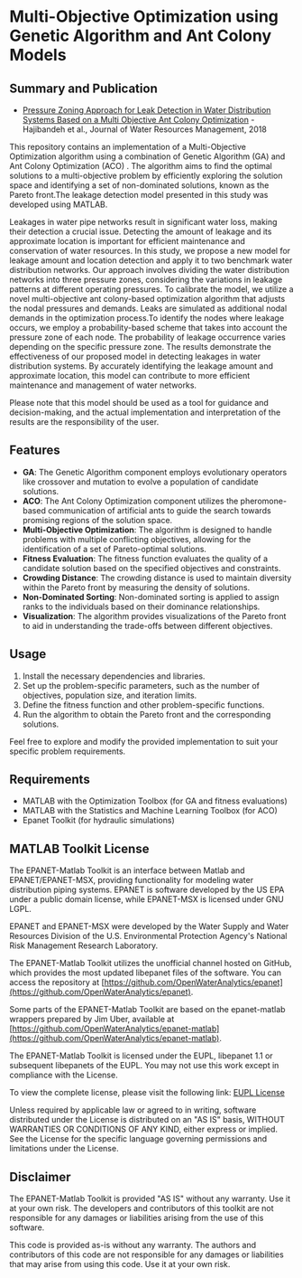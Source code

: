 # Multi-Objective Optimization using Genetic Algorithm and Ant Colony Models

## Summary and Publication

- [Pressure Zoning Approach for Leak Detection in Water Distribution Systems Based on a Multi Objective Ant Colony Optimization](https://link.springer.com/article/10.1007/s11269-018-1929-1) - Hajibandeh et al., Journal of Water Resources Management, 2018

This repository contains an implementation of a Multi-Objective Optimization algorithm using a combination of Genetic Algorithm (GA) and Ant Colony Optimization (ACO) . The algorithm aims to find the optimal solutions to a multi-objective problem by efficiently exploring the solution space and identifying a set of non-dominated solutions, known as the Pareto front.The leakage detection model presented in this study was developed using MATLAB.

Leakages in water pipe networks result in significant water loss, making their detection a crucial issue. Detecting the amount of leakage and its approximate location is important for efficient maintenance and conservation of water resources. In this study, we propose a new model for leakage amount and location detection and apply it to two benchmark water distribution networks. Our approach involves dividing the water distribution networks into three pressure zones, considering the variations in leakage patterns at different operating pressures. To calibrate the model, we utilize a novel multi-objective ant colony-based optimization algorithm that adjusts the nodal pressures and demands. Leaks are simulated as additional nodal demands in the optimization process.To identify the nodes where leakage occurs, we employ a probability-based scheme that takes into account the pressure zone of each node. The probability of leakage occurrence varies depending on the specific pressure zone. The results demonstrate the effectiveness of our proposed model in detecting leakages in water distribution systems. By accurately identifying the leakage amount and approximate location, this model can contribute to more efficient maintenance and management of water networks.

Please note that this model should be used as a tool for guidance and decision-making, and the actual implementation and interpretation of the results are the responsibility of the user.

## Features

- **GA**: The Genetic Algorithm component employs evolutionary operators like crossover and mutation to evolve a population of candidate solutions.
- **ACO**: The Ant Colony Optimization component utilizes the pheromone-based communication of artificial ants to guide the search towards promising regions of the solution space.
- **Multi-Objective Optimization**: The algorithm is designed to handle problems with multiple conflicting objectives, allowing for the identification of a set of Pareto-optimal solutions.
- **Fitness Evaluation**: The fitness function evaluates the quality of a candidate solution based on the specified objectives and constraints.
- **Crowding Distance**: The crowding distance is used to maintain diversity within the Pareto front by measuring the density of solutions.
- **Non-Dominated Sorting**: Non-dominated sorting is applied to assign ranks to the individuals based on their dominance relationships.
- **Visualization**: The algorithm provides visualizations of the Pareto front to aid in understanding the trade-offs between different objectives.

## Usage

1. Install the necessary dependencies and libraries.
2. Set up the problem-specific parameters, such as the number of objectives, population size, and iteration limits.
3. Define the fitness function and other problem-specific functions.
4. Run the algorithm to obtain the Pareto front and the corresponding solutions.

Feel free to explore and modify the provided implementation to suit your specific problem requirements.

## Requirements

- MATLAB with the Optimization Toolbox (for GA and fitness evaluations)
- MATLAB with the Statistics and Machine Learning Toolbox (for ACO)
- Epanet Toolkit (for hydraulic simulations)

## MATLAB Toolkit License

The EPANET-Matlab Toolkit is an interface between Matlab and EPANET/EPANET-MSX, providing functionality for modeling water distribution piping systems. EPANET is software developed by the US EPA under a public domain license, while EPANET-MSX is licensed under GNU LGPL.

EPANET and EPANET-MSX were developed by the Water Supply and Water Resources Division of the U.S. Environmental Protection Agency's National Risk Management Research Laboratory.

The EPANET-Matlab Toolkit utilizes the unofficial channel hosted on GitHub, which provides the most updated libepanet files of the software. You can access the repository at [https://github.com/OpenWaterAnalytics/epanet](https://github.com/OpenWaterAnalytics/epanet).

Some parts of the EPANET-Matlab Toolkit are based on the epanet-matlab wrappers prepared by Jim Uber, available at [https://github.com/OpenWaterAnalytics/epanet-matlab](https://github.com/OpenWaterAnalytics/epanet-matlab).

The EPANET-Matlab Toolkit is licensed under the EUPL, libepanet 1.1 or subsequent libepanets of the EUPL. You may not use this work except in compliance with the License.

To view the complete license, please visit the following link: [EUPL License](http://ec.europa.eu/idabc/eupl)

Unless required by applicable law or agreed to in writing, software distributed under the License is distributed on an "AS IS" basis, WITHOUT WARRANTIES OR CONDITIONS OF ANY KIND, either express or implied. See the License for the specific language governing permissions and limitations under the License.

## Disclaimer

The EPANET-Matlab Toolkit is provided "AS IS" without any warranty. Use it at your own risk. The developers and contributors of this toolkit are not responsible for any damages or liabilities arising from the use of this software.

This code is provided as-is without any warranty. The authors and contributors of this code are not responsible for any damages or liabilities that may arise from using this code. Use it at your own risk.


